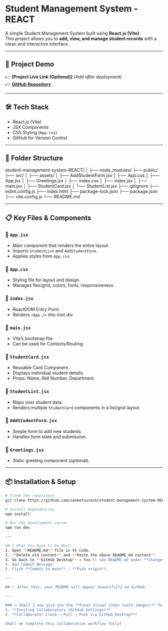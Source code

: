 # Student Management System - REACT

A simple Student Management System built using **React.js (Vite)**.  
This project allows you to **add, view, and manage student records** with a clean and interactive interface.

---

## 🚀 Project Demo
👉 **[Project Live Link (Optional)]** *(Add after deployment)*  
👉 **[GitHub Repository](https://github.com/sanketsuresh/student-management-system-REACT-)**

---

## 🛠️ Tech Stack
- React.js (Vite)
- JSX Components
- CSS Styling (`App.css`)
- GitHub for Version Control

---

## 📂 Folder Structure
student-management-system-REACT/
│
├── node_modules/
├── public/
├── src/
│ ├── assets/
│ ├── AddStudentForm.jsx
│ ├── App.css
│ ├── App.jsx
│ ├── Greetings.jsx
│ ├── index.css
│ ├── index.jsx
│ ├── main.jsx
│ ├── StudentCard.jsx
│ └── StudentList.jsx
├── .gitignore
├── eslint.config.js
├── index.html
├── package-lock.json
├── package.json
├── vite.config.js
└── README.md

---

## 📋 Key Files & Components

### 🔹 `App.jsx`
- Main component that renders the entire layout.
- Imports `StudentList` and `AddStudentForm`.
- Applies styles from `App.css`.

### 🔹 `App.css`
- Styling file for layout and design.
- Manages flex/grid, colors, fonts, responsiveness.

### 🔹 `index.jsx`
- ReactDOM Entry Point.
- Renders `<App />` into root div.

### 🔹 `main.jsx`
- Vite’s bootstrap file.
- Can be used for Contexts/Routing.

### 🔹 `StudentCard.jsx`
- Reusable Card Component.
- Displays individual student details.
- Props: Name, Roll Number, Department.

### 🔹 `StudentList.jsx`
- Maps over student data.
- Renders multiple `StudentCard` components in a list/grid layout.

### 🔹 `AddStudentForm.jsx`
- Simple form to add new students.
- Handles form state and submission.

### 🔹 `Greetings.jsx`
- Static greeting component (optional).

---

## 📦 Installation & Setup

```bash
# Clone the repository
git clone https://github.com/sanketsuresh/student-management-system-REACT-.git

# Install dependencies
npm install

# Run the development server
npm run dev

---

## 📢 What You Have to Do Next:
1. Open **README.md** file in VS Code.
2. **Delete old content** and **Paste the above README.md content**.
3. Go back to **GitHub Desktop** → You'll see README.md under **Changes**.
4. Add Commit Message:
5. Click **Commit to main** → **Push origin**.

---

## ✅ After this, your README will appear beautifully on GitHub.

---

### 🔥 Shall I now give you the **Final Visual Steps (with images)** for:
1. **Inviting Collaborators (GitHub Settings)**  
2. **Collaborator Clone → Pull → Push via GitHub Desktop?**

Shall we complete this collaboration workflow fully?


